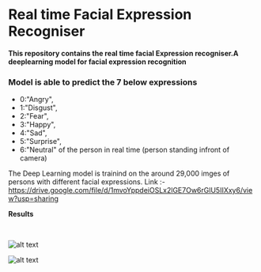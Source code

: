 
# Real time Facial Expression Recogniser 


**This repository contains the real time facial Expression recogniser.A deeplearning model for facial expression recognition**

### Model is able to predict the 7 below expressions 
* 0:"Angry",
* 1:"Disgust",
* 2:"Fear",
* 3:"Happy",
* 4:"Sad",
* 5:"Surprise",
* 6:"Neutral" 
of the person in real time (person standing infront of camera)

The Deep Learning model is trainind on the around 29,000 imges of persons with different facial expressions.
Link :-https://drive.google.com/file/d/1mvoYppdeiOSLx2lGE7Ow6rGlU5IIXxy6/view?usp=sharing

**Results**

<br>

![alt text](https://github.com/udaram/Real-Time-Facial-Expression-Recognition/blob/master/Screenshot%20from%202019-01-24%2019-14-21-1.png)

![alt text](https://github.com/udaram/Real-Time-Facial-Expression-Recognition/blob/master/Screenshot%20from%202019-01-24%2019-15-34-1.png)
